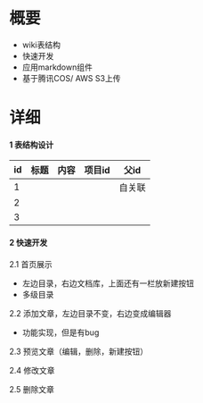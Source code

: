 # 概要

- wiki表结构
- 快速开发
- 应用markdown组件
- 基于腾讯COS/ AWS S3上传

# 详细

#### 1 表结构设计

| id   | 标题 | 内容 | 项目id | 父id   |
| ---- | ---- | ---- | ------ | ------ |
| 1    |      |      |        | 自关联 |
| 2    |      |      |        |        |
| 3    |      |      |        |        |

#### 2 快速开发

2.1 首页展示

- 左边目录，右边文档库，上面还有一栏放新建按钮
- 多级目录

2.2 添加文章，左边目录不变，右边变成编辑器

- 功能实现，但是有bug

2.3 预览文章（编辑，删除，新建按钮）

2.4 修改文章

2.5 删除文章